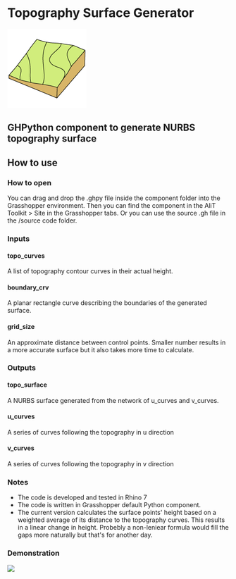 # Topography Surface Generator

![](https://github.com/alitghomi/Gh-Topography-Surface-Generator/blob/main/assets/topo_icon_180.png)

## GHPython component to generate NURBS topography surface


## How to use
### How to open
You can drag and drop the .ghpy file inside the component folder into the Grasshopper environment. Then you can find the component in the AliT Toolkit > Site in the Grasshopper tabs. Or you can use the source .gh file in the /source code folder.

### Inputs
#### topo_curves
A list of topography contour curves in their actual height.

#### boundary_crv
A planar rectangle curve describing the boundaries of the generated surface.

#### grid_size
An approximate distance between control points. Smaller number results in a more accurate surface but it also takes more time to calculate. 

### Outputs

#### topo_surface
A NURBS surface generated from the network of u_curves and v_curves.

#### u_curves
A series of curves following the topography in u direction

#### v_curves
A series of curves following the topography in v direction

### Notes
- The code is developed and tested in Rhino 7
- The code is written in Grasshopper default Python component.
- The current version calculates the surface points' height based on a weighted average of its distance to the topography curves. This results in a linear change in height. Probebly a non-leniear formula would fill the gaps more naturally but that's for another day.

### Demonstration
![](https://github.com/alitghomi/Gh-Topography-Surface-Generator/blob/main/assets/Topo%20Generator.gif)
